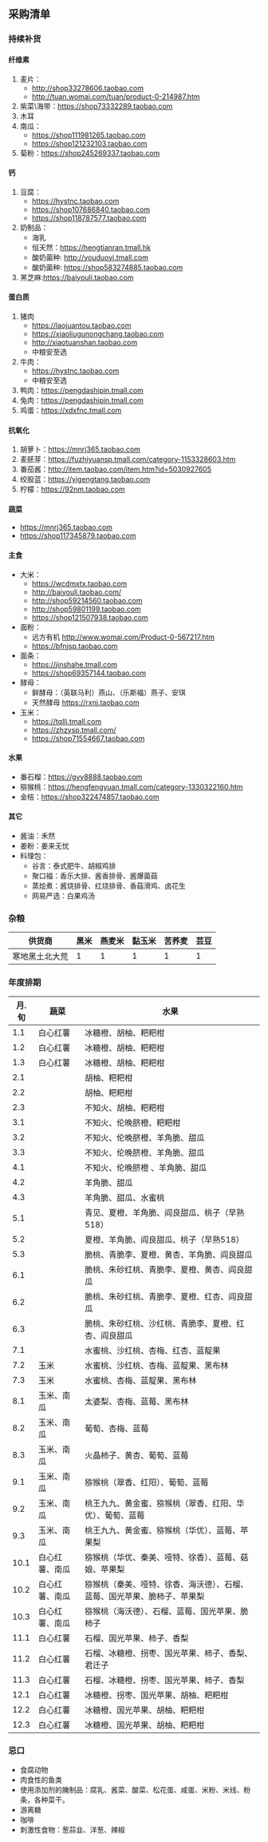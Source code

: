 ## 采购清单

### 持续补货

#### 纤维素

1. 麦片：
   * http://shop33278606.taobao.com
   * http://tuan.womai.com/tuan/product-0-214987.htm
2. 紫菜\海带：https://shop73332289.taobao.com
3. 木耳
4. 南瓜：
   * https://shop111981265.taobao.com
   * https://shop121232103.taobao.com
5. 菊粉：https://shop245269337.taobao.com

#### 钙

1. 豆腐：
   * https://hystnc.taobao.com
   * https://shop107686840.taobao.com
   * https://shop118787577.taobao.com
2. 奶制品：
   * 海乳
   * 恒天然：https://hengtianran.tmall.hk
   * 酸奶菌种: http://youduoyi.tmall.com
   * 酸奶菌种: https://shop583274885.taobao.com
3. 黑芝麻:https://baiyouli.taobao.com

#### 蛋白质

1. 猪肉
   * https://laojuantou.taobao.com
   * https://xiaoliugunongchang.taobao.com
   * http://xiaotuanshan.taobao.com
   * 中粮安至选
2. 牛肉：
   * https://hystnc.taobao.com
   * 中粮安至选
3. 鸭肉：https://pengdashipin.tmall.com
4. 兔肉：https://pengdashipin.tmall.com
5. 鸡蛋：https://xdxfnc.tmall.com

#### 抗氧化

1. 胡萝卜：https://mnrj365.taobao.com
2. 麦胚芽：https://fuzhiyuansp.tmall.com/category-1153328603.htm
3. 番茄酱：http://item.taobao.com/item.htm?id=5030927605
4. 绞股蓝：https://yigengtang.taobao.com
5. 柠檬：https://92nm.taobao.com

#### 蔬菜

* https://mnrj365.taobao.com
* https://shop117345879.taobao.com

#### 主食

* 大米：
  * https://wcdmxtx.taobao.com
  * http://baiyouli.taobao.com/
  * http://shop59214560.taobao.com
  * http://shop59801199.taobao.com
  * https://shop121507938.taobao.com
* 面粉：
  * 远方有机 http://www.womai.com/Product-0-567217.htm
  * https://bfnjsp.taobao.com
* 面条：
  * https://jinshahe.tmall.com
  * https://shop69357144.taobao.com
* 酵母：
  * 鲜酵母：（英联马利）燕山、（乐斯福）燕子、安琪
  * 天然酵母 https://rxnj.taobao.com
* 玉米：
  * https://tqllj.tmall.com
  * https://zhzysp.tmall.com/
  * https://shop71554667.taobao.com

#### 水果

* 番石榴：https://gyy8888.taobao.com
* 猕猴桃：https://hengfengyuan.tmall.com/category-1330322160.htm
* 金桔：https://shop322474857.taobao.com

#### 其它

* 酱油：禾然
* 姜粉：姜来无忧
* 料理包：
  * 谷言：泰式肥牛、胡椒鸡排
  * 聚口福：香乐大排、酱香排骨、酱爆菌菇
  * 蒸烩煮：酱烧排骨、红烧排骨、香菇滑鸡、卤花生
  * 网易严选：白果鸡汤

### 杂粮

| 供货商     | 黑米  | 燕麦米 | 黏玉米 | 苦荞麦 | 芸豆  |
| ------- | --- | --- | --- | --- | --- |
| 寒地黑土北大荒 | 1   | 1   | 1   | 1   | 1   |

### 年度排期

| 月.旬  | 蔬菜      | 水果                                   |
| ---- | ------- | ------------------------------------ |
| 1.1  | 白心红薯    | 冰糖橙、胡柚、粑粑柑                           |
| 1.2  | 白心红薯    | 冰糖橙、胡柚、粑粑柑                           |
| 1.3  | 白心红薯    | 冰糖橙、胡柚、粑粑柑                           |
| 2.1  |         | 胡柚、粑粑柑                               |
| 2.2  |         | 胡柚、粑粑柑                               |
| 2.3  |         | 不知火、胡柚、粑粑柑                           |
| 3.1  |         | 不知火、伦晚脐橙、粑粑柑                         |
| 3.2  |         | 不知火、伦晚脐橙、羊角脆、甜瓜                      |
| 3.3  |         | 不知火、伦晚脐橙、羊角脆、甜瓜                      |
| 4.1  |         | 不知火、伦晚脐橙 、羊角脆、甜瓜                     |
| 4.2  |         | 羊角脆、甜瓜                               |
| 4.3  |         | 羊角脆、甜瓜、水蜜桃                           |
| 5.1  |         | 青见、夏橙、羊角脆、阎良甜瓜、桃子（早熟518）             |
| 5.2  |         | 夏橙、羊角脆、阎良甜瓜、桃子（早熟518）                |
| 5.3  |         | 脆桃、青脆李、夏橙、黄杏、羊角脆、阎良甜瓜                |
| 6.1  |         | 脆桃、朱砂红桃、青脆李、夏橙、黄杏、阎良甜瓜               |
| 6.2  |         | 脆桃、朱砂红桃、青脆李、夏橙、红杏、阎良甜瓜               |
| 6.3  |         | 脆桃、朱砂红桃、沙红桃、青脆李、夏橙、红杏、阎良甜瓜           |
| 7.1  |         | 水蜜桃、沙红桃、杏梅、红杏、蓝靛果                    |
| 7.2  | 玉米      | 水蜜桃、沙红桃、杏梅、蓝靛果、黑布林                   |
| 7.3  | 玉米      | 水蜜桃、杏梅、蓝靛果、黑布林                       |
| 8.1  | 玉米、南瓜   | 太婆梨、杏梅、蓝莓、黑布林                        |
| 8.2  | 玉米、南瓜   | 葡萄、杏梅、蓝莓                             |
| 8.3  | 玉米、南瓜   | 火晶柿子、黄杏、葡萄、蓝莓                        |
| 9.1  | 玉米、南瓜   | 猕猴桃（翠香、红阳）、葡萄、蓝莓                     |
| 9.2  | 玉米、南瓜   | 桃王九九、黄金蜜、猕猴桃（翠香、红阳、华优）、葡萄、蓝莓         |
| 9.3  | 玉米、南瓜   | 桃王九九、黄金蜜、猕猴桃（华优）、蓝莓、苹果梨              |
| 10.1 | 白心红薯、南瓜 | 猕猴桃（华优、秦美、哑特、徐香）、蓝莓、菇娘、苹果梨           |
| 10.2 | 白心红薯、南瓜 | 猕猴桃（秦美、哑特、徐香、海沃德）、石榴、蓝莓、国光苹果、脆柿子、苹果梨 |
| 10.3 | 白心红薯、南瓜 | 猕猴桃（海沃德）、石榴、蓝莓、国光苹果、脆柿子              |
| 11.1 | 白心红薯    | 石榴、国光苹果、柿子、香梨                        |
| 11.2 | 白心红薯    | 石榴、冰糖橙、拐枣、国光苹果、柿子、香梨、君迁子             |
| 11.3 | 白心红薯    | 石榴、冰糖橙、拐枣、国光苹果、柿子、香梨                 |
| 12.1 | 白心红薯    | 冰糖橙、拐枣、国光苹果、胡柚、粑粑柑                   |
| 12.2 | 白心红薯    | 冰糖橙、国光苹果、胡柚、粑粑柑                      |
| 12.3 | 白心红薯    | 冰糖橙、国光苹果、胡柚、粑粑柑                      |

### 忌口

* 食腐动物
* 肉食性的鱼类
* 使用添加剂的腌制品：腐乳、酱菜、酸菜、松花蛋、咸蛋、米粉、米线、粉条，各种菜干。
* 游离糖
* 咖啡
* 刺激性食物：葱蒜韭、洋葱、辣椒
